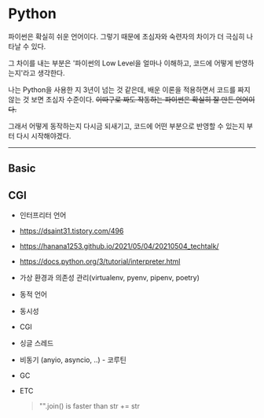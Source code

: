 # Python

파이썬은 확실히 쉬운 언어이다. 그렇기 때문에 초심자와 숙련자의 차이가 더 극심히 나타날 수 있다. 

그 차이를 내는 부분은 '파이썬의 Low Level을 얼마나 이해하고, 코드에 어떻게 반영하는지'라고 생각한다.

나는 Python을 사용한 지 3년이 넘는 것 같은데, 배운 이론을 적용하면서 코드를 짜지 않는 것 보면 초심자 수준이다. ~~이따구로 짜도 작동하는 파이썬은 확실히 잘 만든 언어이다.~~

그래서 어떻게 동작하는지 다시금 되새기고, 코드에 어떤 부분으로 반영할 수 있는지 부터 다시 시작해야겠다. 

---- 
## Basic



## CGI

- 인터프리터 언어
- https://dsaint31.tistory.com/496
- https://hanana1253.github.io/2021/05/04/20210504_techtalk/
- https://docs.python.org/3/tutorial/interpreter.html

- 가상 환경과 의존성 관리(virtualenv, pyenv, pipenv, poetry)
- 동적 언어
- 동시성
- CGI
- 싱글 스레드
- 비동기 (anyio, asyncio, ..) - 코루틴
- GC

- ETC
  > "".join() is faster than str += str 
